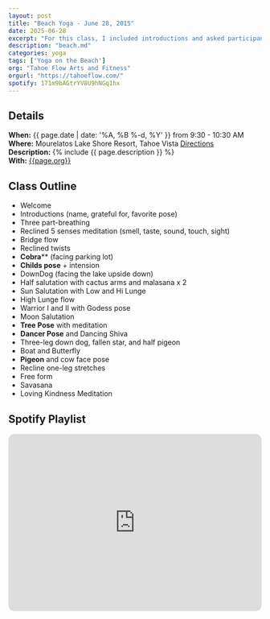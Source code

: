 ```yaml
---
layout: post
title: "Beach Yoga - June 28, 2015"
date: 2025-06-28
excerpt: "For this class, I included introductions and asked participants to share their name, one thing they are grateful for, and their favorite post. The answers were awesome and included tree, pigeon, and child's pose as well as any back-bendy things. I bolded each favorite pose in the class outline below. Scroll down for the playlist."
description: "beach.md" 
categories: yoga
tags: ['Yoga on the Beach']
org: "Tahoe Flow Arts and Fitness"
orgurl: "https://tahoeflow.com/"
spotify: 171m9bAGtrYV8U9hNGq1hx
---
```



## Details

**When:** {{ page.date | date: '%A, %B %-d, %Y' }} from 9:30 - 10:30 AM   
**Where:** Mourelatos Lake Shore Resort, Tahoe Vista [Directions](https://www.google.com/maps/dir//6834+N+Lake+Blvd,+Tahoe+Vista,+CA+96148/@39.239939,-120.1344659,12z/data=!4m8!4m7!1m0!1m5!1m1!1s0x809964b0ff6493a3:0x7579cace84dcb8f8!2m2!1d-120.052065!2d39.239968?entry=ttu)   
**Description:** {% include {{ page.description }} %}   
**With:** [{{page.org}}]({{page.orgurl}})



## Class Outline

- Welcome 
- Introductions (name, grateful for, favorite pose)
- Three part-breathing
- Reclined 5 senses meditation (smell, taste, sound, touch, sight)
- Bridge flow
- Reclined twists
- **Cobra**** (facing parking lot)
- **Childs pose** + intension
- DownDog (facing the lake upside down)
- Half salutation with cactus arms and malasana x 2
- Sun Salutation with Low and Hi Lunge
- High Lunge flow
- Warrior I and II with Godess pose 
- Moon Salutation
- **Tree Pose** with meditation
- **Dancer Pose** and Dancing Shiva
- Three-leg down dog, fallen star, and half pigeon
- Boat and Butterfly
- **Pigeon** and cow face pose
- Recline one-leg stretches
- Free form
- Savasana 
- Loving Kindness Meditation
 

## Spotify Playlist

<iframe style="border-radius:12px" src="https://open.spotify.com/embed/playlist/{{ page.spotify }}?utm_source=generator" width="100%" height="352" frameBorder="0" allowfullscreen="" allow="autoplay; clipboard-write; encrypted-media; fullscreen; picture-in-picture" loading="lazy"></iframe>  

